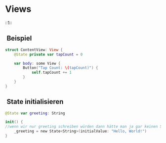 # Views
::1::

##  Beispiel
```swift
struct ContentView: View {
    @State private var tapCount = 0

    var body: some View {
        Button("Tap Count: \(tapCount)") {
            self.tapCount += 1
        }
    }
}
```


##  State initialisieren

```swift
@State var greeting: String
```

```swift
init() {
//wenn wir nur greeting schreiben würden dann hätte man ja gar keinen State wrapper. Mit _ schreiben wir in den State Wrapper. Man kann aber auch greeting ganz normal schreiben - dazu muss einfach die Variable bereits initialisiert sein.
    _greeting = new State<String>(initialValue: "Hello, World!")
}
```
